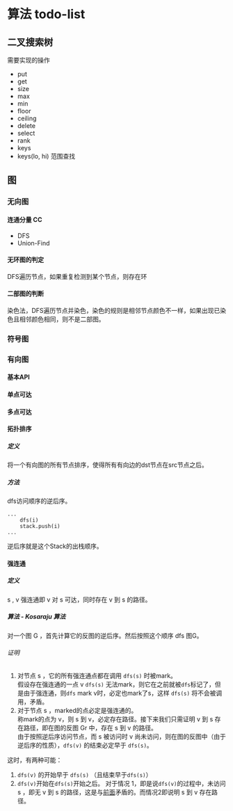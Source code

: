 # 算法 todo-list
## 二叉搜索树
需要实现的操作
- put
- get
- size
- max
- min
- floor
- ceiling
- delete
- select
- rank
- keys
- keys(lo, hi) 范围查找
## 图
### 无向图
#### 连通分量 CC
- DFS
- Union-Find
#### 无环图的判定
DFS遍历节点，如果重复检测到某个节点，则存在环
#### 二部图的判断
染色法，DFS遍历节点并染色，染色的规则是相邻节点颜色不一样，如果出现已染色且相邻颜色相同，则不是二部图。
### 符号图
### 有向图
#### 基本API
#### 单点可达
#### 多点可达
#### 拓扑排序
##### 定义
将一个有向图的所有节点排序，使得所有有向边的dst节点在src节点之后。
##### 方法
dfs访问顺序的逆后序。
```
...
    dfs(i)
    stack.push(i)
...    
```
逆后序就是这个Stack的出栈顺序。
#### 强连通
##### 定义
s , v 强连通即 v 对 s 可达，同时存在 v 到 s 的路径。
##### 算法 - Kosaraju 算法
对一个图 G ，首先计算它的反图的逆后序。然后按照这个顺序 dfs 图G。
###### 证明
1. 对节点 s ，它的所有强连通点都在调用 `dfs(s)` 时被mark。<br/>
假设存在强连通的一点 v `dfs(s)` 无法mark，则它在之前就被`dfs`标记了，但是由于强连通，则`dfs` mark v时，必定也mark了s，这样 `dfs(s)` 将不会被调用，矛盾。
2. 对于节点 s ，marked的点必定是强连通的。<br/>
称mark的点为 v，则 s 到 v，必定存在路径。接下来我们只需证明 v 到 s 存在路径，即在图的反图 Gr 中，存在 s 到 v 的路径。<br/>
由于按照逆后序访问节点，而 s 被访问时 v 尚未访问，则在图的反图中（由于逆后序的性质），`dfs(v)` 的结束必定早于 `dfs(s)`。<br/>

这时，有两种可能：
1. `dfs(v)` 的开始早于 `dfs(s)` （且结束早于`dfs(s)`）
2. `dfs(v)`开始在`dfs(s)`开始之后。
对于情况 1，即是说`dfs(v)`的过程中，未访问 s ，即无 v 到 s 的路径，这是与[前面](/s-v存在路径/)矛盾的。而情况2即说明 s 到 v 存在路径。